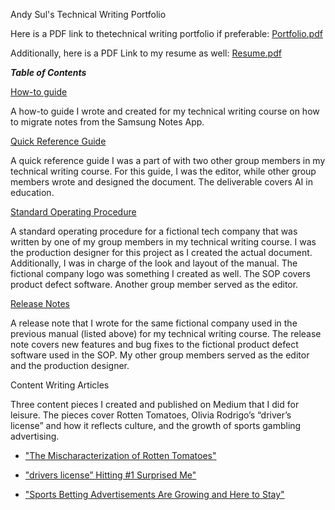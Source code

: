 Andy Sul's Technical Writing Portfolio

Here is a PDF link to thetechnical writing portfolio if preferable: [Portfolio.pdf](https://docs.google.com/document/d/1Dz88xEMIsGcMIiSmm5tI_hnc-i7oEtiK4O4V6i6KRZg/edit?usp=sharing)

Additionally, here is a PDF Link to my resume as well: [Resume.pdf](https://drive.google.com/file/d/1kMACNjPiq2pDrUwf0WkxEakOCZrU3kWP/view?usp=sharing)

***Table of Contents***

[How-to guide](https://drive.google.com/file/d/1TWjv5tR5DpwwHxoChfkpdMAY_7O5ha4S/view?usp=sharing)										

A how-to guide I wrote and created for my technical writing course on how to migrate notes from the Samsung Notes App.

[Quick Reference Guide](https://drive.google.com/file/d/1ayZ3sMa3xTBBdTkymcvbXSn-piXBQnB7/view?usp=sharing) 								

A quick reference guide I was a part of with two other group members in my technical writing course. For this guide, I was the editor, while other group members wrote and designed the document. The deliverable covers AI in education. 

[Standard Operating Procedure](https://drive.google.com/file/d/1RUrLbfYaqEXIIwgdLW9Q316UL-NM2qVs/view?usp=sharing)

A standard operating procedure for a fictional tech company that was written by one of my group members in my technical writing course. I was the production designer for this project as I created the actual document. Additionally, I was in charge of the look and layout of the manual. The fictional company logo was something I created as well. The SOP covers product defect software. Another group member served as the editor.

[Release Notes](https://drive.google.com/file/d/1yv2dBPRHv_SAUwGWOV-SXnZTzJLQwT9O/view?usp=sharing)

A release note that I wrote for the same fictional company used in the previous manual (listed above) for my technical writing course. The release note covers new features and bug fixes to the fictional product defect software used in the SOP. My other group members served as the editor and the production designer. 

Content Writing Articles								

Three content pieces I created and published on Medium that I did for leisure. The pieces cover Rotten Tomatoes, Olivia Rodrigo’s “driver’s license” and how it reflects culture, and the growth of sports gambling advertising. 

* ["The Mischaracterization of Rotten Tomatoes"](https://asul.medium.com/the-mischaracterization-of-rotten-tomatoes-3918f1669a29)

* ["drivers license” Hitting #1 Surprised Me"](https://asul.medium.com/why-drivers-license-hitting-1-surprised-me-d872c23f5d4)

* ["Sports Betting Advertisements Are Growing and Here to Stay"](https://asul.medium.com/sports-betting-advertisements-are-growing-and-here-to-stay-913ac8b58065)
